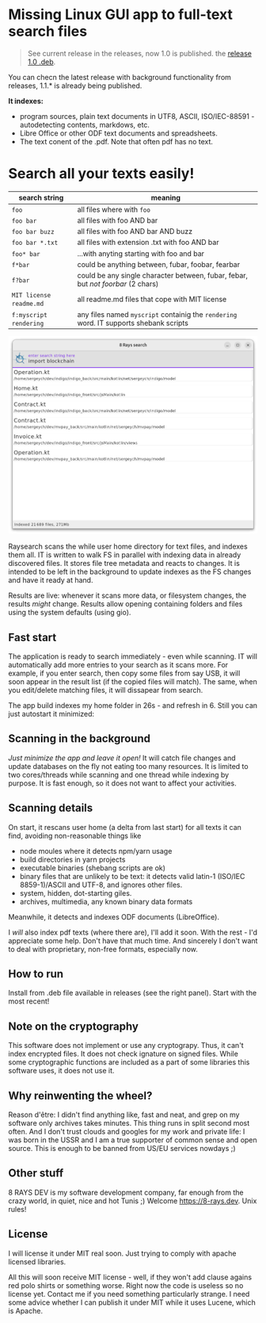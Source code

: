 # Missing Linux GUI app to full-text search files

> See current release in the releases, now 1.0 is published.
> the [release 1.0 .deb](https://github.com/sergeych/raysearch/releases/download/v1.0.4/raysearch_1.0.4-1_amd64.deb).

You can checn the latest release with background functionality from releases, 1.1.* is already being published.

__It indexes:__

- program sources, plain text documents in UTF8, ASCII, ISO/IEC-88591 - autodetecting contents, markdows, etc.
- Libre Office or other ODF text documents and spreadsheets.
- The text conent of the .pdf. Note that often pdf has no text.

# Search all your texts easily!

| search string           | meaning                                                                                |
|-------------------------|----------------------------------------------------------------------------------------|
| `foo`                   | all files where with `foo`                                                             |
| `foo bar`               | all files with foo AND bar                                                             |
| `foo bar buzz`          | all files with foo AND bar AND buzz                                                    |
| `foo bar *.txt`         | all files with extension .txt with foo AND bar                                         |
| `foo* bar`              | ...with anyting starting with foo and bar                                              |
| `f*bar`                 | could be anything between, fubar, foobar, fearbar                                      |
| `f?bar`                 | could be any single character between, fubar, febar, but _not foorbar_ (2 chars)       |
| `MIT license readme.md` | all readme.md files that cope with MIT license                                         |
| `f:myscript rendering`  | any files named `myscript` containig the `rendering` word. IT supports shebank scripts |

![](screenshots/home1.png)

Raysearch scans the while user home directory for text files, and indexes them all. IT is written to walk FS in parallel
with indexing data in already discovered files. It stores file tree metadata and reacts to changes. It is intended to be
left in the background to update indexes as the FS changes and have it ready at hand.

Results are live: whenever it scans more data, or filesystem changes, the results _might_ change. Results allow opening
containing folders and files using the system defaults (using gio).

## Fast start

The application is ready to search immediately - even while scanning. IT will automatically add more entries to your
search as it scans more. For example, if you enter search, then copy some files from say USB, it will soon appear in the
result list (if the copied files will match). The same, when you edit/delete matching files, it will dissapear from
search.

The app build indexes my home folder in 26s - and refresh in 6. Still you can just autostart it minimized:

## Scanning in the background

_Just minimize the app and leave it open!_ It will catch file changes and update databases on the fly not eating too
many resources. It is limited to two cores/threads while scanning and one thread while indexing by purpose. It is fast
enough, so it does not want to affect your activities.

## Scanning details

On start, it rescans user home (a delta from last start) for all texts it can find, avoiding non-reasonable things like

- node moules where it detects npm/yarn usage
- build directories in yarn projects
- executable binaries (shebang scripts are ok)
- binary files that are unlikely to be text: it detects valid latin-1 (ISO/IEC 8859-1)/ASCII and UTF-8, and ignores
  other files.
- system, hidden, dot-starting giles.
- archives, multimedia, any known binary data formats

Meanwhile, it detects and indexes ODF documents (LibreOffice).

I _will_ also index pdf texts (where there are), I'll add it soon. With the rest - I'd appreciate some help. Don't have
that much time. And sincerely I don't want to deal with proprietary, non-free formats, especially now.

## How to run

Install from .deb file available in releases (see the right panel). Start with the most recent!

## Note on the cryptography

This software does not implement or use any cryptograpy. Thus, it can't index encrypted files. It does not check ignature on signed files. While some cryptographic functions are included as a part of some libraries this software uses, it does not use it.

## Why reinwenting the wheel?

Reason d'être: I didn't find anything like, fast and neat, and grep on my software only archives takes minutes. This
thing runs in split second most often. And I don't trust clouds and googles for my work and private life: I was born in
the USSR and I am a true supporter of common sense and open source. This is enough to be banned from US/EU services
nowdays ;)

## Other stuff

8 RAYS DEV is my software development company, far enough from the crazy world, in quiet, nice and hot Tunis ;)
Welcome https://8-rays.dev. Unix rules!

## License

I will license it under MIT real soon. Just trying to comply with apache licensed libraries.

All this will soon receive MIT license - well, if they won't add clause agains red polo shirts or something worse. Right
now the code is useless so no license yet. Contact me if you need something particularly strange. I need some advice
whether I can publish it under MIT while it uses Lucene, which is Apache.
